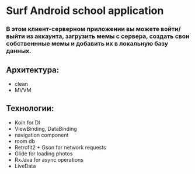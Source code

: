 <h1>Surf Android school application</h1>

<h3>В этом клиент-серверном приложении вы можете войти/выйти из аккаунта, загрузить мемы с сервера, создать свои собственнные мемы и добавить их в локальную базу данных.</h3>

<h2>Архитектура:</h2>
<ul>
  <li>clean</li>
  <li>MVVM</li>
</ul>

<h2>Технологии:</h2>
<ul>
  <li>Koin for DI</li>
  <li>ViewBinding, DataBinding</li>
  <li>navigation component</li>
  <li>room db</li>
  <li>Retrofit2 + Gson for network requests</li>
  <li>Glide for loading photos</li>
  <li>RxJava for async operations</li>
  <li>LiveData</li>
</ul>
